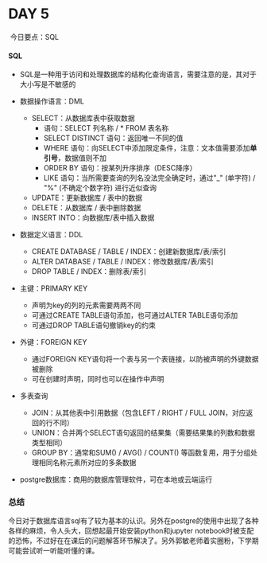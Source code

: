 # DAY 5

​		今日要点：SQL

#### SQL

* SQL是一种用于访问和处理数据库的结构化查询语言，需要注意的是，其对于大小写是不敏感的
* 数据操作语言：DML
  * SELECT：从数据库表中获取数据
    * 语句：SELECT 列名称 / * FROM 表名称
    * SELECT DISTINCT 语句：返回唯一不同的值
    * WHERE 语句：向SELECT中添加限定条件，注意：文本值需要添加**单引号**，数据值则不加
    * ORDER BY 语句：按某列升序排序（DESC降序）
    * LIKE 语句：当所需要查询的列名没法完全确定时，通过"_" (单字符) / "%" (不确定个数字符) 进行近似查询
  * UPDATE：更新数据库 / 表中的数据
  * DELETE：从数据库 / 表中删除数据
  * INSERT INTO：向数据库/表中插入数据
* 数据定义语言：DDL
  * CREATE DATABASE / TABLE / INDEX：创建新数据库/表/索引
  * ALTER DATABASE / TABLE / INDEX：修改数据库/表/索引
  * DROP TABLE / INDEX：删除表/索引
* 主键：PRIMARY KEY
  * 声明为key的列的元素需要两两不同
  * 可通过CREATE TABLE语句添加，也可通过ALTER TABLE语句添加
  * 可通过DROP TABLE语句撤销key的约束

* 外键：FOREIGN KEY
  * 通过FOREIGN KEY语句将一个表与另一个表链接，以防被声明的外键数据被删除
  * 可在创建时声明，同时也可以在操作中声明

* 多表查询
  * JOIN：从其他表中引用数据（包含LEFT / RIGHT / FULL JOIN，对应返回的行不同）
  * UNION：合并两个SELECT语句返回的结果集（需要结果集的列数和数据类型相同）
  * GROUP BY：通常和SUM() / AVG() / COUNT() 等函数复用，用于分组处理相同名称元素所对应的多条数据

* postgre数据库：商用的数据库管理软件，可在本地或云端运行

### 总结

​		今日对于数据库语言sql有了较为基本的认识。另外在postgre的使用中出现了各种各样的麻烦，令人头大，回想起最开始安装python和jupyter notebook时被支配的恐怖，不过好在在课后的问题解答环节解决了。另外郭敏老师着实圈粉，下学期可能尝试听一听能听懂的课。